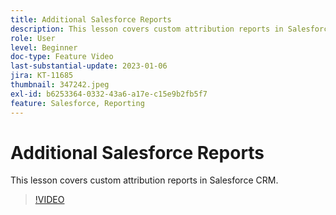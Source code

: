 ```yaml
---
title: Additional Salesforce Reports
description: This lesson covers custom attribution reports in Salesforce CRM.
role: User
level: Beginner
doc-type: Feature Video
last-substantial-update: 2023-01-06
jira: KT-11685
thumbnail: 347242.jpeg
exl-id: b6253364-0332-43a6-a17e-c15e9b2fb5f7
feature: Salesforce, Reporting
---
```

# Additional Salesforce Reports

This lesson covers custom attribution reports in Salesforce CRM.

>[!VIDEO](https://video.tv.adobe.com/v/347242/?quality=12&learn=on)
